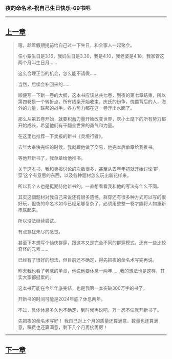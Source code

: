### 夜的命名术-祝自己生日快乐-69书吧

--------
[上一章](./8ee59e09f556e489cfb7cc53aa48be6d.md)
--------


>
>
>
>嗯，趁着假期提前给自己过一下生日，和全家人一起聚会。
>
>任小粟生日是3.16，我妈生日是3.30，我是4.10，我老婆是4.18，我家管这两个月叫生日月……
>
>这么合理正当的机会，怎么能不请假……
>
>当然，后续会补回来的……
>
>顺便写一下新一卷的大纲，这本书应该总共七卷，到夜的第七章结束，所以第四卷是一个转折点，所有线条开始收束，庆氏的纷争，傀儡背后的人，海外的力量，联邦的战争，各方势力都在这一卷浮出水面了。
>
>那么从第五卷开始，就要积蓄力量开始改变世界，庆小土麾下的所有势力都开始成长，希望他们有干翻全世界的勇气和力量。
>
>在这里也推荐一下卖报的新书《灵境行者》。
>
>去年大奉快完结的时候，我就跟他做了交易，他完本后单章给我推书。
>
>等他开新书了，我单章给他推书。
>
>关于这本书，我和卖报讨论的次数很多，甚至从去年年初就开始讨论‘群穿’这个有意思的东西，以及各种题材怎么玩出新花样来。
>
>所以我个人也是挺期待他新书的，一直想看看我和他的写法有什么不同。
>
>其实这個题材对我自己来说还有很多遗憾，群穿还有很多种方式可以写的很好玩，但夜的命名术如今已经足够复杂了，必须用整整一卷才能将人物重新串联起来。
>
>所以没法继续尝试。
>
>有点意犹未尽的感觉。
>
>甚至下本想写个仙侠群穿，跟这本又是完全不同的群穿模式，还有一些比较奇怪的元素……
>
>已经有了很好的想法，但目前还不确定，得先把夜的命名术写完再说。
>
>昨天我也看了老鹰的单章，他说他要休息一两年……我的想法也是这样，其实大家都挺累的。
>
>这本书可能在今年年底完结，也是我第一本突破300万字的书了。
>
>开新书的时间可能是2024年底？休息两年。
>
>不过，具体休息多久也不确定，到时候再说吧，万一忍不住就开新书了。
>
>先把夜的命名术写好！
>我自己对上个月的质量还算满意，数量也还算满意，稿费也还算满意，剩下几个月再接再厉！
>
>

--------
[下一章](./564197af50c5f7764f6a7052b7bbd8dc.md)
--------
